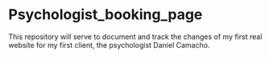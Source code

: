 # Psychologist_booking_page
This repository will serve to document and track the changes of my first real website for my first client, the psychologist Daniel Camacho.
